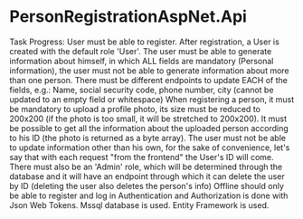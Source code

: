 # PersonRegistrationAspNet.Api
Task Progress:
User must be able to register.
After registration, a User is created with the default role 'User'.
The user must be able to generate information about himself, in which ALL fields are mandatory (Personal information), the user must not be able to generate information about more than one person.
There must be different endpoints to update EACH of the fields, e.g.: Name, social security code, phone number, city (cannot be updated to an empty field or whitespace)
When registering a person, it must be mandatory to upload a profile photo, its size must be reduced to 200x200 (if the photo is too small, it will be stretched to 200x200).
It must be possible to get all the information about the uploaded person according to his ID (the photo is returned as a byte array).
The user must not be able to update information other than his own, for the sake of convenience, let's say that with each request "from the frontend" the User's ID will come.
There must also be an 'Admin' role, which will be determined through the database and it will have an endpoint through which it can delete the user by ID (deleting the user also deletes the person's info)
Offline should only be able to register and log in
Authentication and Authorization is done with Json Web Tokens.
Mssql database is used.
Entity Framework is used.
